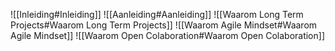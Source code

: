 ![[Inleiding#Inleiding]]
![[Aanleiding#Aanleiding]]
![[Waarom Long Term Projects#Waarom Long Term Projects]]
![[Waarom Agile Mindset#Waarom Agile Mindset]]
![[Waarom Open Colaboration#Waarom Open Colaboration]]